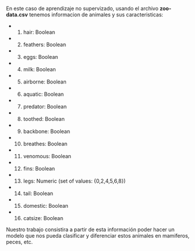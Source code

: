 En este caso de aprendizaje no supervizado, usando el archivo **zoo-data.csv** tenemos informacion de animales y sus caracteristicas:

   * 1. hair: Boolean
   * 2. feathers: Boolean
   * 3. eggs: Boolean
   * 4. milk: Boolean
   * 5. airborne: Boolean
   * 6. aquatic: Boolean
   * 7. predator: Boolean
   * 8. toothed: Boolean
   * 9. backbone: Boolean
   * 10. breathes: Boolean
   * 11. venomous: Boolean
   * 12. fins: Boolean
   * 13. legs: Numeric (set of values: {0,2,4,5,6,8})
   * 14. tail: Boolean
   * 15. domestic: Boolean
   * 16. catsize: Boolean
    

  Nuestro trabajo consistira a partir de esta información poder hacer un modelo que nos pueda clasificar y diferenciar estos animales en mamiferos, peces, etc.
